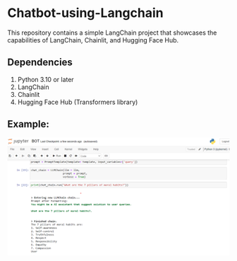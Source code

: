 # Chatbot-using-Langchain
This repository contains a simple LangChain project that showcases the capabilities of LangChain, Chainlit, and Hugging Face Hub.

## Dependencies
1. Python 3.10 or later
2. LangChain
3. Chainlit
4. Hugging Face Hub (Transformers library)

## Example:
![](https://github.com/SumitxThokar/Chatbot-using-Langchain/blob/main/images/01.jpg.png)
